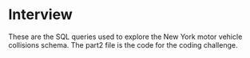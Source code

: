 # Interview
These are the SQL queries used to explore the New York motor vehicle collisions schema.
The part2 file is the code for the coding challenge.
